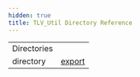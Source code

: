 ```yaml
---
hidden: true
title: TLV_Util Directory Reference
---
```


|  |  |
|----|----|
| Directories |  |
| directory   | <a href="dir_2b94011182cccbeeedaa27d80210d4e6.md">export</a> |
